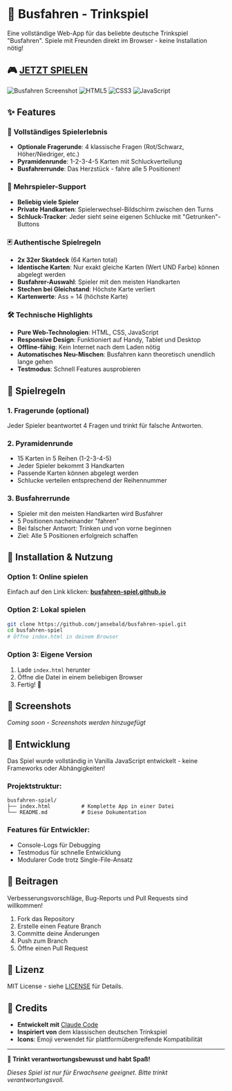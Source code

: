 # 🚌 Busfahren - Trinkspiel

Eine vollständige Web-App für das beliebte deutsche Trinkspiel "Busfahren". Spiele mit Freunden direkt im Browser - keine Installation nötig!

## 🎮 [**JETZT SPIELEN**](https://jansebald.github.io/busfahren-spiel/)

![Busfahren Screenshot](https://img.shields.io/badge/Status-Ready%20to%20Play-brightgreen)
![HTML5](https://img.shields.io/badge/HTML5-E34F26?logo=html5&logoColor=white)
![CSS3](https://img.shields.io/badge/CSS3-1572B6?logo=css3&logoColor=white)
![JavaScript](https://img.shields.io/badge/JavaScript-F7DF1E?logo=javascript&logoColor=black)

## ✨ Features

### 🎯 **Vollständiges Spielerlebnis**
- **Optionale Fragerunde**: 4 klassische Fragen (Rot/Schwarz, Höher/Niedriger, etc.)
- **Pyramidenrunde**: 1-2-3-4-5 Karten mit Schluckverteilung
- **Busfahrerrunde**: Das Herzstück - fahre alle 5 Positionen!

### 👥 **Mehrspieler-Support**
- **Beliebig viele Spieler**
- **Private Handkarten**: Spielerwechsel-Bildschirm zwischen den Turns
- **Schluck-Tracker**: Jeder sieht seine eigenen Schlucke mit "Getrunken"-Buttons

### 🃏 **Authentische Spielregeln**
- **2x 32er Skatdeck** (64 Karten total)
- **Identische Karten**: Nur exakt gleiche Karten (Wert UND Farbe) können abgelegt werden
- **Busfahrer-Auswahl**: Spieler mit den meisten Handkarten
- **Stechen bei Gleichstand**: Höchste Karte verliert
- **Kartenwerte**: Ass = 14 (höchste Karte)

### 🛠️ **Technische Highlights**
- **Pure Web-Technologien**: HTML, CSS, JavaScript
- **Responsive Design**: Funktioniert auf Handy, Tablet und Desktop
- **Offline-fähig**: Kein Internet nach dem Laden nötig
- **Automatisches Neu-Mischen**: Busfahren kann theoretisch unendlich lange gehen
- **Testmodus**: Schnell Features ausprobieren

## 🎲 Spielregeln

### 1. **Fragerunde** (optional)
Jeder Spieler beantwortet 4 Fragen und trinkt für falsche Antworten.

### 2. **Pyramidenrunde** 
- 15 Karten in 5 Reihen (1-2-3-4-5)
- Jeder Spieler bekommt 3 Handkarten
- Passende Karten können abgelegt werden
- Schlucke verteilen entsprechend der Reihennummer

### 3. **Busfahrerrunde**
- Spieler mit den meisten Handkarten wird Busfahrer
- 5 Positionen nacheinander "fahren"
- Bei falscher Antwort: Trinken und von vorne beginnen
- Ziel: Alle 5 Positionen erfolgreich schaffen

## 🚀 Installation & Nutzung

### **Option 1: Online spielen**
Einfach auf den Link klicken: [**busfahren-spiel.github.io**](https://jansebald.github.io/busfahren-spiel/)

### **Option 2: Lokal spielen**
```bash
git clone https://github.com/jansebald/busfahren-spiel.git
cd busfahren-spiel
# Öffne index.html in deinem Browser
```

### **Option 3: Eigene Version**
1. Lade `index.html` herunter
2. Öffne die Datei in einem beliebigen Browser
3. Fertig! 🎉

## 🎯 Screenshots

*Coming soon - Screenshots werden hinzugefügt*

## 🔧 Entwicklung

Das Spiel wurde vollständig in Vanilla JavaScript entwickelt - keine Frameworks oder Abhängigkeiten!

### **Projektstruktur:**
```
busfahren-spiel/
├── index.html          # Komplette App in einer Datei
└── README.md           # Diese Dokumentation
```

### **Features für Entwickler:**
- Console-Logs für Debugging
- Testmodus für schnelle Entwicklung
- Modularer Code trotz Single-File-Ansatz

## 🤝 Beitragen

Verbesserungsvorschläge, Bug-Reports und Pull Requests sind willkommen!

1. Fork das Repository
2. Erstelle einen Feature Branch
3. Committe deine Änderungen
4. Push zum Branch
5. Öffne einen Pull Request

## 📜 Lizenz

MIT License - siehe [LICENSE](LICENSE) für Details.

## 🙏 Credits

- **Entwickelt mit** [Claude Code](https://claude.ai/code)
- **Inspiriert von** dem klassischen deutschen Trinkspiel
- **Icons**: Emoji verwendet für plattformübergreifende Kompatibilität

---

**🍻 Trinkt verantwortungsbewusst und habt Spaß!**

*Dieses Spiel ist nur für Erwachsene geeignet. Bitte trinkt verantwortungsvoll.*